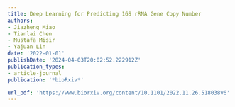 ```yaml
---
title: Deep Learning for Predicting 16S rRNA Gene Copy Number
authors:
- Jiazheng Miao
- Tianlai Chen
- Mustafa Misir
- Yajuan Lin
date: '2022-01-01'
publishDate: '2024-04-03T20:02:52.222912Z'
publication_types:
- article-journal
publication: '*bioRxiv*'

url_pdf: 'https://www.biorxiv.org/content/10.1101/2022.11.26.518038v6'
---
```

